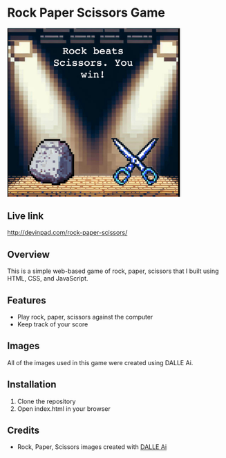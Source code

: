 # Rock Paper Scissors Game

<img src="images/rpsCover.png" alt="Rock Paper Scissors Game screenshot" width="400"/>

## Live link
http://devinpad.com/rock-paper-scissors/

## Overview
This is a simple web-based game of rock, paper, scissors that I built using HTML, CSS, and JavaScript. 

## Features
- Play rock, paper, scissors against the computer
- Keep track of your score

## Images
All of the images used in this game were created using DALLE Ai.

## Installation
1. Clone the repository
2. Open index.html in your browser

## Credits
- Rock, Paper, Scissors images created with [DALLE Ai](https://github.com/lucidrains/DALLE-pytorch)
